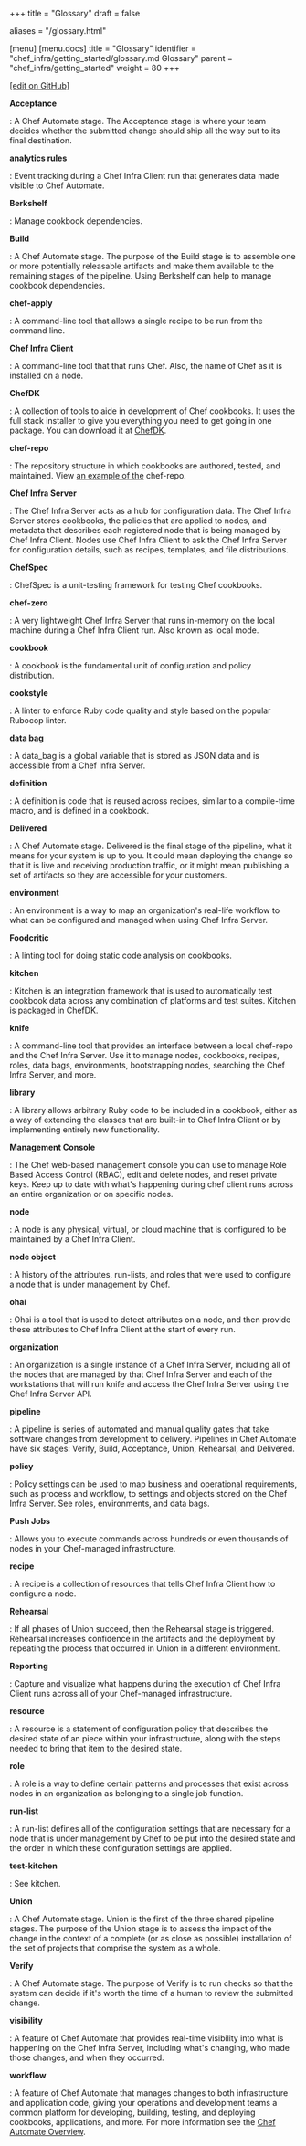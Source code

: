 +++
title = "Glossary"
draft = false

aliases = "/glossary.html"

[menu]
  [menu.docs]
    title = "Glossary"
    identifier = "chef_infra/getting_started/glossary.md Glossary"
    parent = "chef_infra/getting_started"
    weight = 80
+++    

[\[edit on
GitHub\]](https://github.com/chef/chef-web-docs/blob/master/chef_master/source/glossary.rst)

**Acceptance**

:   A Chef Automate stage. The Acceptance stage is where your team
    decides whether the submitted change should ship all the way out to
    its final destination.

**analytics rules**

:   Event tracking during a Chef Infra Client run that generates data
    made visible to Chef Automate.

**Berkshelf**

:   Manage cookbook dependencies.

**Build**

:   A Chef Automate stage. The purpose of the Build stage is to assemble
    one or more potentially releasable artifacts and make them available
    to the remaining stages of the pipeline. Using Berkshelf can help to
    manage cookbook dependencies.

**chef-apply**

:   A command-line tool that allows a single recipe to be run from the
    command line.

**Chef Infra Client**

:   A command-line tool that that runs Chef. Also, the name of Chef as
    it is installed on a node.

**ChefDK**

:   A collection of tools to aide in development of Chef cookbooks. It
    uses the full stack installer to give you everything you need to get
    going in one package. You can download it at
    [ChefDK](https://downloads.chef.io/chefdk/).

**chef-repo**

:   The repository structure in which cookbooks are authored, tested,
    and maintained. View [an example of
    the](https://github.com/chef/chef-repo) chef-repo.

**Chef Infra Server**

:   The Chef Infra Server acts as a hub for configuration data. The Chef
    Infra Server stores cookbooks, the policies that are applied to
    nodes, and metadata that describes each registered node that is
    being managed by Chef Infra Client. Nodes use Chef Infra Client to
    ask the Chef Infra Server for configuration details, such as
    recipes, templates, and file distributions.

**ChefSpec**

:   ChefSpec is a unit-testing framework for testing Chef cookbooks.

**chef-zero**

:   A very lightweight Chef Infra Server that runs in-memory on the
    local machine during a Chef Infra Client run. Also known as local
    mode.

**cookbook**

:   A cookbook is the fundamental unit of configuration and policy
    distribution.

**cookstyle**

:   A linter to enforce Ruby code quality and style based on the popular
    Rubocop linter.

**data bag**

:   A data_bag is a global variable that is stored as JSON data and is
    accessible from a Chef Infra Server.

**definition**

:   A definition is code that is reused across recipes, similar to a
    compile-time macro, and is defined in a cookbook.

**Delivered**

:   A Chef Automate stage. Delivered is the final stage of the pipeline,
    what it means for your system is up to you. It could mean deploying
    the change so that it is live and receiving production traffic, or
    it might mean publishing a set of artifacts so they are accessible
    for your customers.

**environment**

:   An environment is a way to map an organization's real-life workflow
    to what can be configured and managed when using Chef Infra Server.

**Foodcritic**

:   A linting tool for doing static code analysis on cookbooks.

**kitchen**

:   Kitchen is an integration framework that is used to automatically
    test cookbook data across any combination of platforms and test
    suites. Kitchen is packaged in ChefDK.

**knife**

:   A command-line tool that provides an interface between a local
    chef-repo and the Chef Infra Server. Use it to manage nodes,
    cookbooks, recipes, roles, data bags, environments, bootstrapping
    nodes, searching the Chef Infra Server, and more.

**library**

:   A library allows arbitrary Ruby code to be included in a cookbook,
    either as a way of extending the classes that are built-in to Chef
    Infra Client or by implementing entirely new functionality.

**Management Console**

:   The Chef web-based management console you can use to manage Role
    Based Access Control (RBAC), edit and delete nodes, and reset
    private keys. Keep up to date with what's happening during chef
    client runs across an entire organization or on specific nodes.

**node**

:   A node is any physical, virtual, or cloud machine that is configured
    to be maintained by a Chef Infra Client.

**node object**

:   A history of the attributes, run-lists, and roles that were used to
    configure a node that is under management by Chef.

**ohai**

:   Ohai is a tool that is used to detect attributes on a node, and then
    provide these attributes to Chef Infra Client at the start of every
    run.

**organization**

:   An organization is a single instance of a Chef Infra Server,
    including all of the nodes that are managed by that Chef Infra
    Server and each of the workstations that will run knife and access
    the Chef Infra Server using the Chef Infra Server API.

**pipeline**

:   A pipeline is series of automated and manual quality gates that take
    software changes from development to delivery. Pipelines in Chef
    Automate have six stages: Verify, Build, Acceptance, Union,
    Rehearsal, and Delivered.

**policy**

:   Policy settings can be used to map business and operational
    requirements, such as process and workflow, to settings and objects
    stored on the Chef Infra Server. See roles, environments, and data
    bags.

**Push Jobs**

:   Allows you to execute commands across hundreds or even thousands of
    nodes in your Chef-managed infrastructure.

**recipe**

:   A recipe is a collection of resources that tells Chef Infra Client
    how to configure a node.

**Rehearsal**

:   If all phases of Union succeed, then the Rehearsal stage is
    triggered. Rehearsal increases confidence in the artifacts and the
    deployment by repeating the process that occurred in Union in a
    different environment.

**Reporting**

:   Capture and visualize what happens during the execution of Chef
    Infra Client runs across all of your Chef-managed infrastructure.

**resource**

:   A resource is a statement of configuration policy that describes the
    desired state of an piece within your infrastructure, along with the
    steps needed to bring that item to the desired state.

**role**

:   A role is a way to define certain patterns and processes that exist
    across nodes in an organization as belonging to a single job
    function.

**run-list**

:   A run-list defines all of the configuration settings that are
    necessary for a node that is under management by Chef to be put into
    the desired state and the order in which these configuration
    settings are applied.

**test-kitchen**

:   See kitchen.

**Union**

:   A Chef Automate stage. Union is the first of the three shared
    pipeline stages. The purpose of the Union stage is to assess the
    impact of the change in the context of a complete (or as close as
    possible) installation of the set of projects that comprise the
    system as a whole.

**Verify**

:   A Chef Automate stage. The purpose of Verify is to run checks so
    that the system can decide if it's worth the time of a human to
    review the submitted change.

**visibility**

:   A feature of Chef Automate that provides real-time visibility into
    what is happening on the Chef Infra Server, including what's
    changing, who made those changes, and when they occurred.

**workflow**

:   A feature of Chef Automate that manages changes to both
    infrastructure and application code, giving your operations and
    development teams a common platform for developing, building,
    testing, and deploying cookbooks, applications, and more. For more
    information see the [Chef Automate Overview](/chef_automate/).
